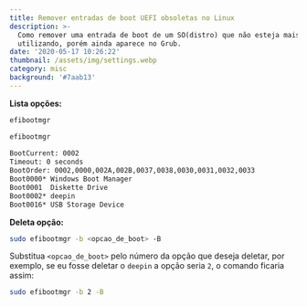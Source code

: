```yaml
---
title: Remover entradas de boot UEFI obsoletas no Linux
description: >-
  Como remover uma entrada de boot de um SO(distro) que não esteja mais
  utilizando, porém ainda aparece no Grub.
date: '2020-05-17 10:26:22'
thumbnail: /assets/img/settings.webp
category: misc
background: '#7aab13'
---
```

**Lista opções:**

```sh
efibootmgr
```

```sh   
efibootmgr
   
BootCurrent: 0002
Timeout: 0 seconds
BootOrder: 0002,0000,002A,002B,0037,0038,0030,0031,0032,0033
Boot0000* Windows Boot Manager
Boot0001  Diskette Drive
Boot0002* deepin
Boot0016* USB Storage Device
```

**Deleta opção:**

```sh
sudo efibootmgr -b <opcao_de_boot> -B
```

Substitua `<opcao_de_boot>` pelo número da opção que deseja deletar, por exemplo, se eu fosse deletar o `deepin` a opção seria `2`, o comando ficaria assim:

```sh
sudo efibootmgr -b 2 -B
```
